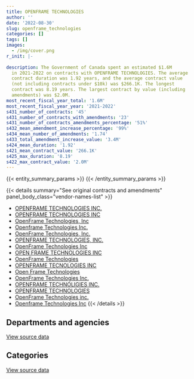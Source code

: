 ```yaml
---
title: OPENFRAME TECHNOLOGIES
author: ''
date: '2022-08-30'
slug: openframe_technologies
categories: []
tags: []
images:
  - /img/cover.png
r_init: |-
  
description: The Government of Canada spent an estimated $1.6M
  in 2021-2022 on contracts with OPENFRAME TECHNOLOGIES. The average
  contract duration was 1.92 years, and the average contract value
  (not including contracts under $10k) was $266.1K. The longest
  contract was 8.19 years. The largest contract by value (including
  amendments) was $2.0M.
most_recent_fiscal_year_total: '1.6M'
most_recent_fiscal_year_year: '2021-2022'
s431_number_of_contracts: '45'
s431_number_of_contracts_with_amendments: '23'
s431_number_of_contracts_amendments_percentage: '51%'
s432_mean_amendment_increase_percentage: '99%'
s434_mean_number_of_amendments: '1.74'
s433_total_amendment_increase_value: '3.4M'
s424_mean_duration: '1.92'
s421_mean_contract_value: '266.1K'
s425_max_duration: '8.19'
s422_max_contract_value: '2.0M'
---
```


<script src="/rmarkdown-libs/htmlwidgets/htmlwidgets.js"></script>
<link href="/rmarkdown-libs/datatables-css/datatables-crosstalk.css" rel="stylesheet" />
<script src="/rmarkdown-libs/datatables-binding/datatables.js"></script>
<script src="/rmarkdown-libs/jquery/jquery-3.6.0.min.js"></script>
<link href="/rmarkdown-libs/dt-core-bootstrap/css/dataTables.bootstrap.min.css" rel="stylesheet" />
<link href="/rmarkdown-libs/dt-core-bootstrap/css/dataTables.bootstrap.extra.css" rel="stylesheet" />
<script src="/rmarkdown-libs/dt-core-bootstrap/js/jquery.dataTables.min.js"></script>
<script src="/rmarkdown-libs/dt-core-bootstrap/js/dataTables.bootstrap.min.js"></script>
<link href="/rmarkdown-libs/crosstalk/css/crosstalk.min.css" rel="stylesheet" />
<script src="/rmarkdown-libs/crosstalk/js/crosstalk.min.js"></script>
<script src="/rmarkdown-libs/htmlwidgets/htmlwidgets.js"></script>
<link href="/rmarkdown-libs/datatables-css/datatables-crosstalk.css" rel="stylesheet" />
<script src="/rmarkdown-libs/datatables-binding/datatables.js"></script>
<script src="/rmarkdown-libs/jquery/jquery-3.6.0.min.js"></script>
<link href="/rmarkdown-libs/dt-core-bootstrap/css/dataTables.bootstrap.min.css" rel="stylesheet" />
<link href="/rmarkdown-libs/dt-core-bootstrap/css/dataTables.bootstrap.extra.css" rel="stylesheet" />
<script src="/rmarkdown-libs/dt-core-bootstrap/js/jquery.dataTables.min.js"></script>
<script src="/rmarkdown-libs/dt-core-bootstrap/js/dataTables.bootstrap.min.js"></script>
<link href="/rmarkdown-libs/crosstalk/css/crosstalk.min.css" rel="stylesheet" />
<script src="/rmarkdown-libs/crosstalk/js/crosstalk.min.js"></script>

{{< entity_summary_params >}}
{{< /entity_summary_params >}}

{{< details summary="See original contracts and amendments" panel_body_class="vendor-names-list" >}}
- [OPENFRAME TECHNOLOGIES INC.](https://search.open.canada.ca/en/ct/?sort=contract_value_f%20desc&page=1&search_text=%22OPENFRAME%20TECHNOLOGIES%20INC.%22)
- [OPENFRAME TECHNOLOGIES INC](https://search.open.canada.ca/en/ct/?sort=contract_value_f%20desc&page=1&search_text=%22OPENFRAME%20TECHNOLOGIES%20INC%22)
- [OpenFrame Technologies, Inc](https://search.open.canada.ca/en/ct/?sort=contract_value_f%20desc&page=1&search_text=%22OpenFrame%20Technologies%2c%20Inc%22)
- [Openframe Technologies Inc.](https://search.open.canada.ca/en/ct/?sort=contract_value_f%20desc&page=1&search_text=%22Openframe%20Technologies%20Inc.%22)
- [OpenFrame Technologies, Inc.](https://search.open.canada.ca/en/ct/?sort=contract_value_f%20desc&page=1&search_text=%22OpenFrame%20Technologies%2c%20Inc.%22)
- [OPENFRAME TECHNOLOGIES, INC.](https://search.open.canada.ca/en/ct/?sort=contract_value_f%20desc&page=1&search_text=%22OPENFRAME%20TECHNOLOGIES%2c%20INC.%22)
- [OpenFrame Technologies Inc](https://search.open.canada.ca/en/ct/?sort=contract_value_f%20desc&page=1&search_text=%22OpenFrame%20Technologies%20Inc%22)
- [OPEN FRAME TECHNOLOGIES INC](https://search.open.canada.ca/en/ct/?sort=contract_value_f%20desc&page=1&search_text=%22OPEN%20FRAME%20TECHNOLOGIES%20INC%22)
- [OpenFrame Technologies](https://search.open.canada.ca/en/ct/?sort=contract_value_f%20desc&page=1&search_text=%22OpenFrame%20Technologies%22)
- [OPENFRAME TECNOLOGIES INC](https://search.open.canada.ca/en/ct/?sort=contract_value_f%20desc&page=1&search_text=%22OPENFRAME%20TECNOLOGIES%20INC%22)
- [Open Frame Technologies](https://search.open.canada.ca/en/ct/?sort=contract_value_f%20desc&page=1&search_text=%22Open%20Frame%20Technologies%22)
- [OpenFrame Technologies Inc.](https://search.open.canada.ca/en/ct/?sort=contract_value_f%20desc&page=1&search_text=%22OpenFrame%20Technologies%20Inc.%22)
- [OPENFRAME TECHNOLIGIES INC.](https://search.open.canada.ca/en/ct/?sort=contract_value_f%20desc&page=1&search_text=%22OPENFRAME%20TECHNOLIGIES%20INC.%22)
- [OPENFRAME TECHNOLOGIES](https://search.open.canada.ca/en/ct/?sort=contract_value_f%20desc&page=1&search_text=%22OPENFRAME%20TECHNOLOGIES%22)
- [OpenFrame Technologies inc.](https://search.open.canada.ca/en/ct/?sort=contract_value_f%20desc&page=1&search_text=%22OpenFrame%20Technologies%20inc.%22)
- [Openframe Technologies Inc](https://search.open.canada.ca/en/ct/?sort=contract_value_f%20desc&page=1&search_text=%22Openframe%20Technologies%20Inc%22)
{{< /details >}}

## Departments and agencies

<div id="htmlwidget-1" style="width:100%;height:auto;" class="datatables html-widget"></div>
<script type="application/json" data-for="htmlwidget-1">{"x":{"style":"bootstrap","filter":"none","vertical":false,"data":[["<a href=\"/departments/aandc-aadnc/\">Crown-Indigenous Relations and Northern Affairs Canada<\/a>","<a href=\"/departments/cbsa-asfc/\">Canada Border Services Agency<\/a>","<a href=\"/departments/cfia-acia/\">Canadian Food Inspection Agency<\/a>","<a href=\"/departments/dfatd-maecd/\">Global Affairs Canada<\/a>","<a href=\"/departments/dfo-mpo/\">Fisheries and Oceans Canada<\/a>","<a href=\"/departments/dnd-mdn/\">National Defence<\/a>","<a href=\"/departments/elections/\">Elections Canada<\/a>","<a href=\"/departments/ic/\">Innovation, Science and Economic Development Canada<\/a>","<a href=\"/departments/isc-sac/\">Indigenous Services Canada<\/a>","<a href=\"/departments/jus/\">Department of Justice Canada<\/a>","<a href=\"/departments/nrcan-rncan/\">Natural Resources Canada<\/a>","<a href=\"/departments/nserc-crsng/\">Natural Sciences and Engineering Research Council of Canada<\/a>","<a href=\"/departments/pco-bcp/\">Privy Council Office<\/a>","<a href=\"/departments/rcmp-grc/\">Royal Canadian Mounted Police<\/a>","<a href=\"/departments/ssc-spc/\">Shared Services Canada<\/a>","<a href=\"/departments/sshrc-crsh/\">Social Sciences and Humanities Research Council of Canada<\/a>"],[26247.76,166562,null,43236.78,null,296098,283775.19,37975.41,26247.76,null,1551100.13,116974.45,null,247781.42,null,19988.8],[93268.75,30574.39,null,147426.24,242554.5,354144.93,167879.18,null,93268.75,29558.81,888688.06,95026.64,null,221306.14,62091.34,20043.56],[null,null,null,147023.44,56203.21,535469.8,null,41905.97,null,149846.77,null,94767,8279.05,null,5143.66,19988.8],[null,265776,5077.79,253863.63,280150.39,598701.74,null,85558.03,null,null,null,null,125910.48,null,null,19988.8]],"container":"<table class=\"table table-striped table-hover row-border order-column display\">\n  <thead>\n    <tr>\n      <th>Department<\/th>\n      <th>2018-2019<\/th>\n      <th>2019-2020<\/th>\n      <th>2020-2021<\/th>\n      <th>2021-2022<\/th>\n    <\/tr>\n  <\/thead>\n<\/table>","options":{"order":[[4,"desc"]],"pageLength":10,"autoWidth":true,"columnDefs":[{"targets":1,"render":"function(data, type, row, meta) {\n    return type !== 'display' ? data : DTWidget.formatCurrency(data, \"$\", 2, 3, \",\", \".\", true, null);\n  }"},{"targets":2,"render":"function(data, type, row, meta) {\n    return type !== 'display' ? data : DTWidget.formatCurrency(data, \"$\", 2, 3, \",\", \".\", true, null);\n  }"},{"targets":3,"render":"function(data, type, row, meta) {\n    return type !== 'display' ? data : DTWidget.formatCurrency(data, \"$\", 2, 3, \",\", \".\", true, null);\n  }"},{"targets":4,"render":"function(data, type, row, meta) {\n    return type !== 'display' ? data : DTWidget.formatCurrency(data, \"$\", 2, 3, \",\", \".\", true, null);\n  }"},{"width":"16%","targets":[1,2,3,4]},{"className":"dt-right","targets":[1,2,3,4]}],"orderClasses":false}},"evals":["options.columnDefs.0.render","options.columnDefs.1.render","options.columnDefs.2.render","options.columnDefs.3.render"],"jsHooks":[]}</script>
<p class="text-right">
<a href="https://github.com/GoC-Spending/contracts-data/tree/main/data/out/vendors/openframe_technologies/summary_by_fiscal_year_by_department.csv" class="source-data-link btn btn-link">View source data</a>
</p>

## Categories

<div id="htmlwidget-2" style="width:100%;height:auto;" class="datatables html-widget"></div>
<script type="application/json" data-for="htmlwidget-2">{"x":{"style":"bootstrap","filter":"none","vertical":false,"data":[["<a href=\"/categories/defence/\">Defence<\/a>","<a href=\"/categories/professional_services/\">Professional services<\/a>","<a href=\"/categories/information_technology/\">Information technology<\/a>","<a href=\"/categories/human_capital/\">Human capital<\/a>"],[null,546160.41,2247619.85,22207.45],[3032.91,685075.76,1695631.3,62091.34],[16043.65,666449.58,329084.83,47049.63],[16043.65,1120197.53,413227.65,85558.03]],"container":"<table class=\"table table-striped table-hover row-border order-column display\">\n  <thead>\n    <tr>\n      <th>Category<\/th>\n      <th>2018-2019<\/th>\n      <th>2019-2020<\/th>\n      <th>2020-2021<\/th>\n      <th>2021-2022<\/th>\n    <\/tr>\n  <\/thead>\n<\/table>","options":{"order":[[4,"desc"]],"dom":"t","pageLength":30,"autoWidth":true,"columnDefs":[{"targets":1,"render":"function(data, type, row, meta) {\n    return type !== 'display' ? data : DTWidget.formatCurrency(data, \"$\", 2, 3, \",\", \".\", true, null);\n  }"},{"targets":2,"render":"function(data, type, row, meta) {\n    return type !== 'display' ? data : DTWidget.formatCurrency(data, \"$\", 2, 3, \",\", \".\", true, null);\n  }"},{"targets":3,"render":"function(data, type, row, meta) {\n    return type !== 'display' ? data : DTWidget.formatCurrency(data, \"$\", 2, 3, \",\", \".\", true, null);\n  }"},{"targets":4,"render":"function(data, type, row, meta) {\n    return type !== 'display' ? data : DTWidget.formatCurrency(data, \"$\", 2, 3, \",\", \".\", true, null);\n  }"},{"width":"16%","targets":[1,2,3,4]},{"className":"dt-right","targets":[1,2,3,4]}],"orderClasses":false,"lengthMenu":[10,25,30,50,100]}},"evals":["options.columnDefs.0.render","options.columnDefs.1.render","options.columnDefs.2.render","options.columnDefs.3.render"],"jsHooks":[]}</script>
<p class="text-right">
<a href="https://github.com/GoC-Spending/contracts-data/tree/main/data/out/vendors/openframe_technologies/summary_by_fiscal_year_by_category.csv" class="source-data-link btn btn-link">View source data</a>
</p>
